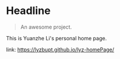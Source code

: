 # Headline

> An awesome project.

This is Yuanzhe Li's personal home page.

link:
https://lyzbupt.github.io/lyz-homePage/

